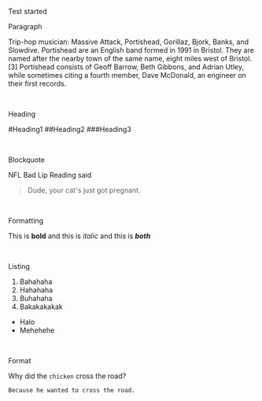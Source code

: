 Test started


Paragraph

Trip-hop musician: Massive Attack, Portishead, Gorillaz, Bjork, Banks, and Slowdive. Portishead are an English band formed in 1991 in Bristol. They are named after the nearby town of the same name, eight miles west of Bristol.[3] Portishead consists of Geoff Barrow, Beth Gibbons, and Adrian Utley, while sometimes citing a fourth member, Dave McDonald, an engineer on their first records.

<br/>

Heading

#Heading1
##Heading2
###Heading3

<br/>

Blockquote

NFL Bad Lip Reading said

> Dude, your cat's just got pregnant.

<br/>

Formatting

This is **bold** and this is *italic* and this is **_both_**

<br/>

Listing

1. Bahahaha
  1. Hahahaha
  2. Buhahaha
2. Bakakakakak
  * Halo
  * Mehehehe

<br/>

Format

Why did the `chicken` cross the road?
<br/>
```
Because he wanted to cross the road.
```
